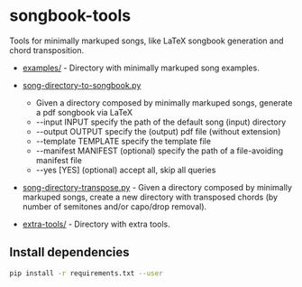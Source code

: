 # songbook-tools

Tools for minimally markuped songs, like LaTeX songbook generation and chord transposition.

- [examples/](examples/) - Directory with minimally markuped song examples.

- [song-directory-to-songbook.py](song-directory-to-songbook.py)
   - Given a directory composed by minimally markuped songs, generate a pdf songbook via LaTeX
   - --input INPUT        specify the path of the default song (input) directory
   - --output OUTPUT      specify the (output) pdf file (without extension)
   - --template TEMPLATE  specify the template file
   - --manifest MANIFEST  (optional) specify the path of a file-avoiding manifest file
   - --yes [YES]          (optional) accept all, skip all queries

- [song-directory-transpose.py](song-directory-transpose.py) - Given a directory composed by minimally markuped songs, create a new directory with transposed chords (by number of semitones and/or capo/drop removal).

- [extra-tools/](extra-tools/) - Directory with extra tools.


## Install dependencies

```bash
pip install -r requirements.txt --user
```
